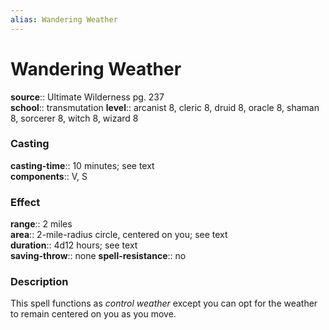 ```yaml
---
alias: Wandering Weather
---
```


# Wandering Weather 

**source**:: Ultimate Wilderness pg. 237  
**school**:: transmutation
**level**:: arcanist 8, cleric 8, druid 8, oracle 8, shaman 8, sorcerer 8, witch 8, wizard 8

### Casting 

**casting-time**:: 10 minutes; see text  
**components**:: V, S

### Effect 

**range**:: 2 miles  
**area**:: 2-mile-radius circle, centered on you; see text  
**duration**:: 4d12 hours; see text  
**saving-throw**:: none
**spell-resistance**:: no

### Description 

This spell functions as *control weather* except you can opt for the weather to remain centered on you as you move.
